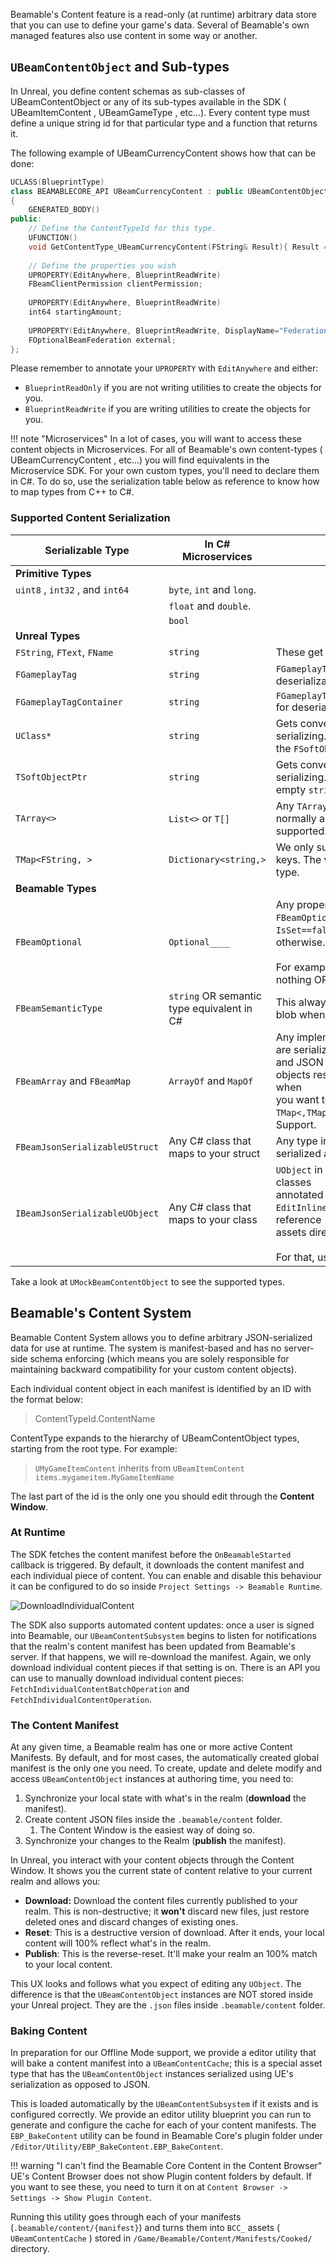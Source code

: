 <style>
img[src*='#center'] { 
    display: block;
    margin: auto;
}
</style>

Beamable's Content feature is a read-only (at runtime) arbitrary data store that you can
use to define your game's data. Several of Beamable's own managed features also
use content in some way or another.

## `UBeamContentObject` and Sub-types

In Unreal, you define content schemas as sub-classes of UBeamContentObject or any
of its sub-types available in the SDK ( UBeamItemContent , UBeamGameType , etc...). Every
content type must define a unique string id for that particular type and a function that
returns it.

The following example of UBeamCurrencyContent shows how that can be done:

```c++
UCLASS(BlueprintType)
class BEAMABLECORE_API UBeamCurrencyContent : public UBeamContentObject
{
	GENERATED_BODY()
public:
	// Define the ContentTypeId for this type.
	UFUNCTION()
	void GetContentType_UBeamCurrencyContent(FString& Result){ Result = TEXT("currency"); }
	
	// Define the properties you wish
	UPROPERTY(EditAnywhere, BlueprintReadWrite)
	FBeamClientPermission clientPermission;
	
	UPROPERTY(EditAnywhere, BlueprintReadWrite)
	int64 startingAmount;
	
	UPROPERTY(EditAnywhere, BlueprintReadWrite, DisplayName="Federation")
	FOptionalBeamFederation external;
};
```

Please remember to annotate your `UPROPERTY` with `EditAnywhere` and either:

- `BlueprintReadOnly` if you are not writing utilities to create the objects for you.
- `BlueprintReadWrite` if you are writing utilities to create the objects for you.

!!! note "Microservices"
	In a lot of cases, you will want to access these content objects in Microservices.	For all of Beamable's own content-types ( UBeamCurrencyContent , etc...) you will find equivalents in the Microservice SDK. For your own custom types, you'll need to declare them in C#. To do so, use the serialization table below as reference to know how to map types from C++ to C#.

### Supported Content Serialization

| Serializable Type               | In C# Microservices                        | Notes                                                                                                                                                                                                                              |
| ------------------------------- | ------------------------------------------ | ---------------------------------------------------------------------------------------------------------------------------------------------------------------------------------------------------------------------------------- |
| **Primitive Types**             |                                            |                                                                                                                                                                                                                                    |
| `uint8` , `int32` , and `int64` | `byte`, `int` and `long`.                  |                                                                                                                                                                                                                                    |
|                                 | `float` and `double`.                      |                                                                                                                                                                                                                                    |
|                                 | `bool`                                     |                                                                                                                                                                                                                                    |
| **Unreal Types**                |                                            |                                                                                                                                                                                                                                    |
| `FString`, `FText`, `FName`     | `string`                                   | These get serialized as JSON strings.                                                                                                                                                                                              |
| `FGameplayTag`                  | `string`                                   | `FGameplayTag::RequestGameplayTag` for deserialization.                                                                                                                                                                            |
| `FGameplayTagContainer`         | `string`                                   | `FGameplayTagContainer::FromExportString` for deserialization.                                                                                                                                                                     |
| `UClass*`                       | `string`                                   | Gets converted to `FSoftObjectPath` when serializing. Deserializing will first create the `FSoftObjectPath` and then resolve it.                                                                                                   |
| `TSoftObjectPtr`                | `string`                                   | Gets converted to `FSoftObjectPath` when serializing. When `None` serializes as an empty `string`.                                                                                                                                 |
| `TArray<>`                      | `List<>` or `T[]`                          | Any `TArray<SomeType>` will serialize normally as long as `SomeType` is also supported.                                                                                                                                            |
| `TMap<FString, >`               | `Dictionary<string,>`                      | We only support maps with `FString` as keys. The values can be any supported type.                                                                                                                                                 |
| **Beamable Types**              |                                            |                                                                                                                                                                                                                                    |
| `FBeamOptional`                 | `Optional____`                             | Any property of a type implementing `FBeamOptional` doesn't get serialized if `IsSet==false` but does get serialized otherwise.<br><br>For example, `FOptionalInt32` serializes to nothing OR an `int32`.                          |
| `FBeamSemanticType`             | `string` OR semantic type equivalent in C# | This always gets serialized as a JSON blob when inside `UBeamContentObject`.                                                                                                                                                       |
| `FBeamArray` and `FBeamMap`     | `ArrayOf` and `MapOf`                      | Any implementation of these wrappers are serialized correctly as JSON arrays and JSON<br>objects respectively. These are only used when<br>you want to nest `TArray<TArray<>>` / `TMap<,TMap<>>` and still have Blueprint Support. |
| `FBeamJsonSerializableUStruct`  | Any C# class that maps to your struct      | Any type inheriting from this type gets serialized as a JSON object.                                                                                                                                                               |
| `IBeamJsonSerializableUObject`  | Any C# class that maps to your class       | `UObject` in content should have their classes<br>annotated with `DefaultToInstanced`,<br>`EditInlineNew` since you shouldn't reference<br>assets directly inside content objects.<br><br>For that, use `TSoftObjectPtr<>`.        |

Take a look at `UMockBeamContentObject` to see the supported types.

## Beamable's Content System
Beamable Content System allows you to define arbitrary JSON-serialized data for use
at runtime. The system is manifest-based and has no server-side schema enforcing
(which means you are solely responsible for maintaining backward compatibility for
your custom content objects).

Each individual content object in each manifest is identified by an ID with the format
below:

> ContentTypeId.ContentName

ContentType expands to the hierarchy of UBeamContentObject types, starting from the root type. For example:

> `UMyGameItemContent` inherits from `UBeamItemContent`
> `items.mygameitem.MyGameItemName`

The last part of the id is the only one you should edit through the **Content Window**.
### At Runtime
The SDK fetches the content manifest before the `OnBeamableStarted` callback is
triggered. By default, it downloads the content manifest and each individual piece of content. You can enable and disable this behaviour it can be configured to do so inside `Project Settings -> Beamable Runtime`.

![DownloadIndividualContent](./images/content-download-individual-on-start.png#center)

The SDK also supports automated content updates: once a user is signed into Beamable, our `UBeamContentSubsystem` begins to listen for notifications that the realm's content manifest has been updated from Beamable's server. If that happens, we will re-download the manifest. Again, we only download individual content pieces if that setting is on. There is an API you can use to manually download individual content pieces: `FetchIndividualContentBatchOperation` and `FetchIndividualContentOperation`.
### The Content Manifest
At any given time, a Beamable realm has one or more active Content Manifests. By default, and for most cases, the automatically created global manifest is the only one you need. To create, update and delete modify and access `UBeamContentObject` instances at authoring time, you need to:

1. Synchronize your local state with what's in the realm (**download** the manifest).
2. Create content JSON files inside the `.beamable/content` folder.
	1. The Content Window is the easiest way of doing so.
3. Synchronize your changes to the Realm (**publish** the manifest).

In Unreal, you interact with your content objects through the Content Window. It shows you the current state of content relative to your current realm and allows you:

- **Download:** Download the content files currently published to your realm. This is non-destructive; it **won't** discard new files, just restore deleted ones and discard changes of existing ones.
- **Reset**: This is a destructive version of download. After it ends, your local content will 100% reflect what's in the realm.
- **Publish**: This is the reverse-reset. It'll make your realm an 100% match to your local content.

This UX looks and follows what you expect of editing any `UObject`. The difference is that the `UBeamContentObject` instances are NOT stored inside your Unreal project. They are the `.json` files inside `.beamable/content` folder.
### Baking Content
In preparation for our Offline Mode support, we provide a editor utility that will bake a content manifest into a `UBeamContentCache`; this is a special asset type that has the `UBeamContentObject` instances serialized using UE's serialization as opposed to JSON. 

This is loaded automatically by the `UBeamContentSubsystem` if it exists and is configured correctly. We provide an editor utility blueprint you can run to generate and configure the cache for each of your content manifests. The `EBP_BakeContent` utility can be found in Beamable Core's plugin folder under `/Editor/Utility/EBP_BakeContent.EBP_BakeContent`.

!!! warning "I can't find the Beamable Core Content in the Content Browser"
	UE's Content Browser does not show Plugin content folders by default. If you want to see these, you need to turn it on at `Content Browser -> Settings -> Show Plugin Content`.

Running this utility goes through each of your manifests (`.beamable/content/{manifest}`) and turns them into `BCC_` assets ( `UBeamContentCache` ) stored in `/Game/Beamable/Content/Manifests/Cooked/` directory.

